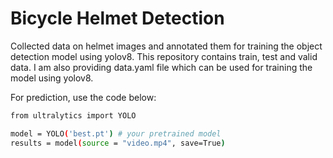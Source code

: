 # Bicycle Helmet Detection
Collected data on helmet images and annotated them for training the object detection model using yolov8.
This repository contains train, test and valid data. I am also providing data.yaml file which can be used for training the model using yolov8.

For prediction, use the code below:

```bash
from ultralytics import YOLO

model = YOLO('best.pt') # your pretrained model
results = model(source = "video.mp4", save=True)
```
